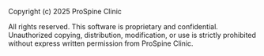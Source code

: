Copyright (c) 2025 ProSpine Clinic

All rights reserved. This software is proprietary and confidential. Unauthorized copying, distribution, modification, or use is strictly prohibited without express written permission from ProSpine Clinic.